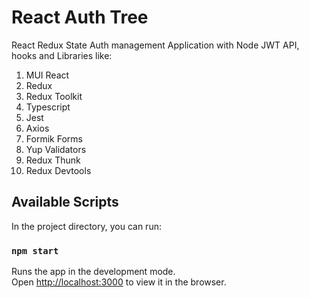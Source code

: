 # React Auth Tree

React Redux State Auth management Application with Node JWT API, hooks and Libraries like:

1. MUI React
2. Redux
3. Redux Toolkit
4. Typescript
5. Jest
6. Axios
7. Formik Forms
8. Yup Validators
9. Redux Thunk
10. Redux Devtools

## Available Scripts

In the project directory, you can run:

### `npm start`

Runs the app in the development mode.\
Open [http://localhost:3000](http://localhost:3000) to view it in the browser.

